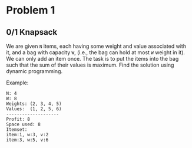 # Problem 1

## 0/1 Knapsack

We are given `N` items, each having some weight and value associated with it, and a bag with capacity `W`, (i.e., the bag can hold at most `W` weight in it). We can only add an item once. The task is to put the items into the bag such that the sum of their values is maximum. Find the solution using dynamic programming.

Example:
```
N: 4
W: 8
Weights: (2, 3, 4, 5)
Values:  (1, 2, 5, 6)
--------------------
Profit: 8
Space used: 8
Itemset:
item:1, w:3, v:2
item:3, w:5, v:6
```
